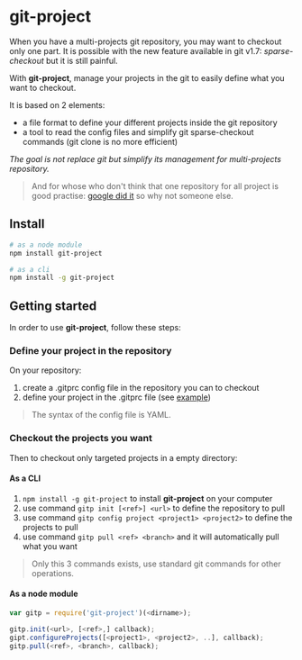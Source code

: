 # git-project

When you have a multi-projects git repository, you may want to checkout only one part. It is possible with the new feature available in git v1.7: *sparse-checkout* but it is still painful.

With **git-project**, manage your projects in the git to easily define what you want to checkout.

It is based on 2 elements:
* a file format to define your different projects inside the git repository
* a tool to read the config files and simplify git sparse-checkout commands (git clone is no more efficient)

*The goal is not replace git but simplify its management for multi-projects repository.*

> And for whose who don't think that one repository for all project is good practise: [google did it](https://www.wired.com/2015/09/google-2-billion-lines-codeand-one-place/) so why not someone else.

## Install

```bash
# as a node module
npm install git-project

# as a cli
npm install -g git-project
```


## Getting started

In order to use **git-project**, follow these steps:

### Define your project in the repository

On your repository:

1. create a .gitprc config file in the repository you can to checkout
2. define your project in the .gitprc file (see [example](https://github.com/thibaultfriedrich/git-project-example/blob/master/.gitprc))

> The syntax of the config file is YAML.

### Checkout the projects you want

Then to checkout only targeted projects in a empty directory:

#### As a CLI

1. `npm install -g git-project` to install **git-project** on your computer
2. use command `gitp init [<ref>] <url>` to define the repository to pull
3. use command `gitp config project <project1> <project2>` to define the projects to pull
4. use command `gitp pull <ref> <branch>` and it will automatically pull what you want

> Only this 3 commands exists, use standard git commands for other operations.

#### As a node module

```javascript
var gitp = require('git-project')(<dirname>);

gitp.init(<url>, [<ref>,] callback);
gipt.configureProjects([<project1>, <project2>, ..], callback);
gitp.pull(<ref>, <branch>, callback);
